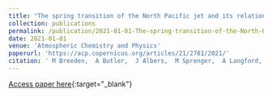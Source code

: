 ```yaml
---
title: "The spring transition of the North Pacific jet and its relation to deep stratosphere-to-troposphere mass transport over western North America"
collection: publications
permalink: /publication/2021-01-01-The-spring-transition-of-the-North-Pacific-jet-and-its-relation-to-deep-stratosphere-to-troposphere-mass-transport-over-western-North-America
date: 2021-01-01
venue: 'Atmospheric Chemistry and Physics'
paperurl: 'https://acp.copernicus.org/articles/21/2781/2021/'
citation: ' M Breeden,  A Butler,  J Albers,  M Sprenger,  A Langford, &quot;The spring transition of the North Pacific jet and its relation to deep stratosphere-to-troposphere mass transport over western North America.&quot; Atmospheric Chemistry and Physics, 2021.'
---
```

[Access paper here](https://acp.copernicus.org/articles/21/2781/2021/){:target="_blank"}
